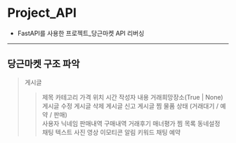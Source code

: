 # Project_API
- FastAPI를 사용한 프로젝트_당근마켓 API 리버싱
---
## 당근마켓 구조 파악
> 게시글
>> 제목
>> 카테고리
>> 가격
>> 위치
>> 시간
>> 작성자
>> 내용
>> 거래희망장소(True | None)
>> 게시글 수정
>> 게시글 삭제
>> 게시글 신고
>> 게시글 찜
>> 물품 상태 (거래대기 / 예약 / 판매)  
> 사용자
>> 닉네임
>> 판매내역
>> 구매내역
>> 거래후기
>> 매너평가
>> 찜 목록
>> 동네설정  
> 채팅
>> 텍스트
>> 사진
>> 영상
>> 이모티콘
> 알림
>> 키워드
>> 채팅
>> 예약
